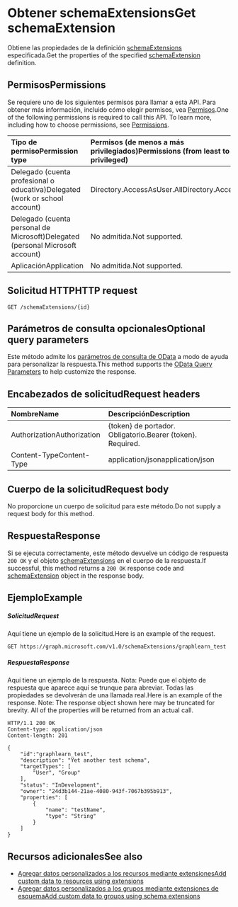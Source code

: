# <a name="get-schemaextension"></a><span data-ttu-id="3d56f-101">Obtener schemaExtensions</span><span class="sxs-lookup"><span data-stu-id="3d56f-101">Get schemaExtension</span></span>
<span data-ttu-id="3d56f-102">Obtiene las propiedades de la definición [schemaExtensions](../resources/schemaextension.md) especificada.</span><span class="sxs-lookup"><span data-stu-id="3d56f-102">Get the properties of the specified [schemaExtension](../resources/schemaextension.md) definition.</span></span>

## <a name="permissions"></a><span data-ttu-id="3d56f-103">Permisos</span><span class="sxs-lookup"><span data-stu-id="3d56f-103">Permissions</span></span>
<span data-ttu-id="3d56f-p101">Se requiere uno de los siguientes permisos para llamar a esta API. Para obtener más información, incluido cómo elegir permisos, vea [Permisos](../../../concepts/permissions_reference.md).</span><span class="sxs-lookup"><span data-stu-id="3d56f-p101">One of the following permissions is required to call this API. To learn more, including how to choose permissions, see [Permissions](../../../concepts/permissions_reference.md).</span></span>


|<span data-ttu-id="3d56f-106">Tipo de permiso</span><span class="sxs-lookup"><span data-stu-id="3d56f-106">Permission type</span></span>      | <span data-ttu-id="3d56f-107">Permisos (de menos a más privilegiados)</span><span class="sxs-lookup"><span data-stu-id="3d56f-107">Permissions (from least to most privileged)</span></span>              |
|:--------------------|:---------------------------------------------------------|
|<span data-ttu-id="3d56f-108">Delegado (cuenta profesional o educativa)</span><span class="sxs-lookup"><span data-stu-id="3d56f-108">Delegated (work or school account)</span></span> | <span data-ttu-id="3d56f-109">Directory.AccessAsUser.All</span><span class="sxs-lookup"><span data-stu-id="3d56f-109">Directory.AccessAsUser.All</span></span>    |
|<span data-ttu-id="3d56f-110">Delegado (cuenta personal de Microsoft)</span><span class="sxs-lookup"><span data-stu-id="3d56f-110">Delegated (personal Microsoft account)</span></span> | <span data-ttu-id="3d56f-111">No admitida.</span><span class="sxs-lookup"><span data-stu-id="3d56f-111">Not supported.</span></span>    |
|<span data-ttu-id="3d56f-112">Aplicación</span><span class="sxs-lookup"><span data-stu-id="3d56f-112">Application</span></span> | <span data-ttu-id="3d56f-113">No admitida.</span><span class="sxs-lookup"><span data-stu-id="3d56f-113">Not supported.</span></span> |

## <a name="http-request"></a><span data-ttu-id="3d56f-114">Solicitud HTTP</span><span class="sxs-lookup"><span data-stu-id="3d56f-114">HTTP request</span></span>
<!-- { "blockType": "ignored" } -->
```http
GET /schemaExtensions/{id}
```
## <a name="optional-query-parameters"></a><span data-ttu-id="3d56f-115">Parámetros de consulta opcionales</span><span class="sxs-lookup"><span data-stu-id="3d56f-115">Optional query parameters</span></span>
<span data-ttu-id="3d56f-116">Este método admite los [parámetros de consulta de OData](http://developer.microsoft.com/en-us/graph/docs/overview/query_parameters) a modo de ayuda para personalizar la respuesta.</span><span class="sxs-lookup"><span data-stu-id="3d56f-116">This method supports the [OData Query Parameters](http://developer.microsoft.com/en-us/graph/docs/overview/query_parameters) to help customize the response.</span></span>

## <a name="request-headers"></a><span data-ttu-id="3d56f-117">Encabezados de solicitud</span><span class="sxs-lookup"><span data-stu-id="3d56f-117">Request headers</span></span>
| <span data-ttu-id="3d56f-118">Nombre</span><span class="sxs-lookup"><span data-stu-id="3d56f-118">Name</span></span>      |<span data-ttu-id="3d56f-119">Descripción</span><span class="sxs-lookup"><span data-stu-id="3d56f-119">Description</span></span>|
|:----------|:----------|
| <span data-ttu-id="3d56f-120">Authorization</span><span class="sxs-lookup"><span data-stu-id="3d56f-120">Authorization</span></span>  | <span data-ttu-id="3d56f-p102">{token} de portador. Obligatorio.</span><span class="sxs-lookup"><span data-stu-id="3d56f-p102">Bearer {token}. Required.</span></span> |
| <span data-ttu-id="3d56f-123">Content-Type</span><span class="sxs-lookup"><span data-stu-id="3d56f-123">Content-Type</span></span>   | <span data-ttu-id="3d56f-124">application/json</span><span class="sxs-lookup"><span data-stu-id="3d56f-124">application/json</span></span> |

## <a name="request-body"></a><span data-ttu-id="3d56f-125">Cuerpo de la solicitud</span><span class="sxs-lookup"><span data-stu-id="3d56f-125">Request body</span></span>
<span data-ttu-id="3d56f-126">No proporcione un cuerpo de solicitud para este método.</span><span class="sxs-lookup"><span data-stu-id="3d56f-126">Do not supply a request body for this method.</span></span>

## <a name="response"></a><span data-ttu-id="3d56f-127">Respuesta</span><span class="sxs-lookup"><span data-stu-id="3d56f-127">Response</span></span>

<span data-ttu-id="3d56f-128">Si se ejecuta correctamente, este método devuelve un código de respuesta `200 OK` y el objeto [schemaExtensions](../resources/schemaextension.md) en el cuerpo de la respuesta.</span><span class="sxs-lookup"><span data-stu-id="3d56f-128">If successful, this method returns a `200 OK` response code and [schemaExtension](../resources/schemaextension.md) object in the response body.</span></span>
## <a name="example"></a><span data-ttu-id="3d56f-129">Ejemplo</span><span class="sxs-lookup"><span data-stu-id="3d56f-129">Example</span></span>
##### <a name="request"></a><span data-ttu-id="3d56f-130">Solicitud</span><span class="sxs-lookup"><span data-stu-id="3d56f-130">Request</span></span>
<span data-ttu-id="3d56f-131">Aquí tiene un ejemplo de la solicitud.</span><span class="sxs-lookup"><span data-stu-id="3d56f-131">Here is an example of the request.</span></span>
<!-- {
  "blockType": "request",
  "name": "get_schemaextension"
}-->
```http
GET https://graph.microsoft.com/v1.0/schemaExtensions/graphlearn_test
```
##### <a name="response"></a><span data-ttu-id="3d56f-132">Respuesta</span><span class="sxs-lookup"><span data-stu-id="3d56f-132">Response</span></span>
<span data-ttu-id="3d56f-p103">Aquí tiene un ejemplo de la respuesta. Nota: Puede que el objeto de respuesta que aparece aquí se trunque para abreviar. Todas las propiedades se devolverán de una llamada real.</span><span class="sxs-lookup"><span data-stu-id="3d56f-p103">Here is an example of the response. Note: The response object shown here may be truncated for brevity. All of the properties will be returned from an actual call.</span></span>
<!-- {
  "blockType": "response",
  "truncated": true,
  "@odata.type": "microsoft.graph.schemaExtension"
} -->
```http
HTTP/1.1 200 OK
Content-type: application/json
Content-length: 201

{
    "id":"graphlearn_test",
    "description": "Yet another test schema",
    "targetTypes": [
        "User", "Group"
    ],
    "status": "InDevelopment",
    "owner": "24d3b144-21ae-4080-943f-7067b395b913",
    "properties": [
        {
            "name": "testName",
            "type": "String"
        }
    ]
}
```

## <a name="see-also"></a><span data-ttu-id="3d56f-136">Recursos adicionales</span><span class="sxs-lookup"><span data-stu-id="3d56f-136">See also</span></span>

- [<span data-ttu-id="3d56f-137">Agregar datos personalizados a los recursos mediante extensiones</span><span class="sxs-lookup"><span data-stu-id="3d56f-137">Add custom data to resources using extensions</span></span>](../../../concepts/extensibility_overview.md)
- [<span data-ttu-id="3d56f-138">Agregar datos personalizados a los grupos mediante extensiones de esquema</span><span class="sxs-lookup"><span data-stu-id="3d56f-138">Add custom data to groups using schema extensions</span></span>](../../../concepts/extensibility_schema_groups.md)


<!-- uuid: 8fcb5dbc-d5aa-4681-8e31-b001d5168d79
2015-10-25 14:57:30 UTC -->
<!-- {
  "type": "#page.annotation",
  "description": "Get schemaExtension",
  "keywords": "",
  "section": "documentation",
  "tocPath": ""
}-->